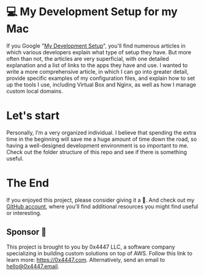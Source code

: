# 💻 My Development Setup for my Mac

If you Google "[My Development Setup](https://www.google.com/search?q=My+Development+Setup)", you'll find numerous articles in which various developers explain what type of setup they have. But more often than not, the articles are very superficial, with one detailed explanation and a list of links to the apps they have and use. I wanted to write a more comprehensive article, in which I can go into greater detail, provide specific examples of my configuration files, and explain how to set up the tools I use, including Virtual Box and Nginx, as well as how I manage custom local domains.


# Let's start

Personally, I’m a very organized individual. I believe that spending the extra time in the beginning will save me a huge amount of time down the road, so having a well-designed development environment is so important to me. Check out the folder structure of this repo and see if there is something useful.

# The End

If you enjoyed this project, please consider giving it a 🌟. And check out my [GitHub account](https://github.com/davidgatti), where you'll find additional resources you might find useful or interesting.

## Sponsor 🎊

This project is brought to you by 0x4447 LLC, a software company specializing in building custom solutions on top of AWS. Follow this link to learn more: https://0x4447.com. Alternatively, send an email to [hello@0x4447.email](mailto:hello@0x4447.email?Subject=Hello%20From%20Repo&Body=Hi%2C%0A%0AMy%20name%20is%20NAME%2C%20and%20I%27d%20like%20to%20get%20in%20touch%20with%20someone%20at%200x4447.%0A%0AI%27d%20like%20to%20discuss%20the%20following%20topics%3A%0A%0A-%20LIST_OF_TOPICS_TO_DISCUSS%0A%0ASome%20useful%20information%3A%0A%0A-%20My%20full%20name%20is%3A%20FIRST_NAME%20LAST_NAME%0A-%20My%20time%20zone%20is%3A%20TIME_ZONE%0A-%20My%20working%20hours%20are%20from%3A%20TIME%20till%20TIME%0A-%20My%20company%20name%20is%3A%20COMPANY%20NAME%0A-%20My%20company%20website%20is%3A%20https%3A%2F%2F%0A%0ABest%20regards.).
